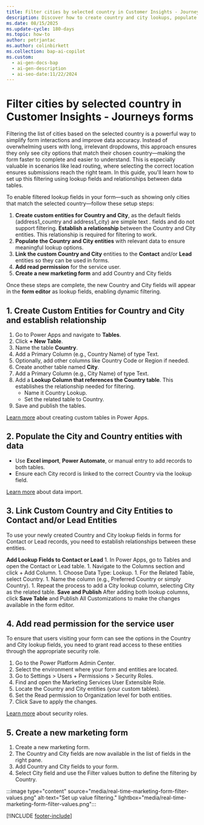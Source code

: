 ```yaml
---
title: Filter cities by selected country in Customer Insights - Journeys forms
description: Discover how to create country and city lookups, populate the values and set up relationship using forms in Dynamics 365 Customer Insights - Journeys. Learn more now!
ms.date: 08/15/2025
ms.update-cycle: 180-days
ms.topic: how-to
author: petrjantac
ms.author: colinbirkett
ms.collection: bap-ai-copilot
ms.custom:
  - ai-gen-docs-bap
  - ai-gen-description
  - ai-seo-date:11/22/2024
---
```


# Filter cities by selected country in Customer Insights - Journeys forms

Filtering the list of cities based on the selected country is a powerful way to simplify form interactions and improve data accuracy. Instead of overwhelming users with long, irrelevant dropdowns, this approach ensures they only see city options that match their chosen country—making the form faster to complete and easier to understand. This is especially valuable in scenarios like lead routing, where selecting the correct location ensures submissions reach the right team. In this guide, you'll learn how to set up this filtering using lookup fields and relationships between data tables.

To enable filtered lookup fields in your form—such as showing only cities that match the selected country—follow these setup steps:

1. **Create custom entities for Country and City**, as the default fields (address1_country and address1_city) are simple text . fields and do not support filtering. **Establish a relationship** between the Country and City entities. This relationship is required for filtering to work.
1. **Populate the Country and City entities** with relevant data to ensure meaningful lookup options.
1. **Link the custom Country and City** entities to the **Contact** and/or **Lead** entities so they can be used in forms.
1. **Add read permission** for the service user.
1. **Create a new marketing form** and add Country and City fields

Once these steps are complete, the new Country and City fields will appear in the **form editor** as lookup fields, enabling dynamic filtering.

## 1. Create Custom Entities for Country and City and establish relationship

1. Go to Power Apps and navigate to **Tables**.
1. Click **+ New Table**.
1. Name the table **Country**.
1. Add a Primary Column (e.g., Country Name) of type Text.
1. Optionally, add other columns like Country Code or Region if needed.
1. Create another table named **City**.
1. Add a Primary Column (e.g., City Name) of type Text.
1. Add a **Lookup Column that references the Country table**. This establishes the relationship needed for filtering.
    - Name it Country Lookup.
    - Set the related table to Country.
1. Save and publish the tables.

[Learn more](https://learn.microsoft.com/power-apps/maker/data-platform/create-edit-entities-portal) about creating custom tables in Power Apps.

## 2. Populate the City and Country entities with data

- Use **Excel import**, **Power Automate**, or manual entry to add records to both tables.
- Ensure each City record is linked to the correct Country via the lookup field.

[Learn more](https://learn.microsoft.com/power-apps/maker/data-platform/data-platform-import-export) about data import.

## 3. Link Custom Country and City Entities to Contact and/or Lead Entities

To use your newly created Country and City lookup fields in forms for Contact or Lead records, you need to establish relationships between these entities.

**Add Lookup Fields to Contact or Lead**
    1. In Power Apps, go to Tables and open the Contact or Lead table.
    1. Navigate to the Columns section and click + Add Column.
    1. Choose Data Type: Lookup.
    1. For the Related Table, select Country.
    1. Name the column (e.g., Preferred Country or simply Country).
    1. Repeat the process to add a City lookup column, selecting City as the related table.
**Save and Publish**
After adding both lookup columns, click **Save Table** and Publish All Customizations to make the changes available in the form editor.

## 4. Add read permission for the service user

To ensure that users visiting your form can see the options in the Country and City lookup fields, you need to grant read access to these entities through the appropriate security role.

1. Go to the Power Platform Admin Center.
1. Select the environment where your form and entities are located.
1. Go to Settings > Users + Permissions > Security Roles.
1. Find and open the Marketing Services User Extensible Role.
1. Locate the Country and City entities (your custom tables).
1. Set the Read permission to Organization level for both entities.
1. Click Save to apply the changes.

[Learn more](https://learn.microsoft.com/power-platform/admin/security-roles-privileges) about security roles.

## 5. Create a new marketing form

1. Create a new marketing form.
1. The Country and City fields are now available in the list of fields in the right pane.
1. Add Country and City fields to your form.
1. Select City field and use the Filter values button to define the filtering by Country.

:::image type="content" source="media/real-time-marketing-form-filter-values.png" alt-text="Set up value filtering." lightbox="media/real-time-marketing-form-filter-values.png":::

[!INCLUDE [footer-include](./includes/footer-banner.md)]